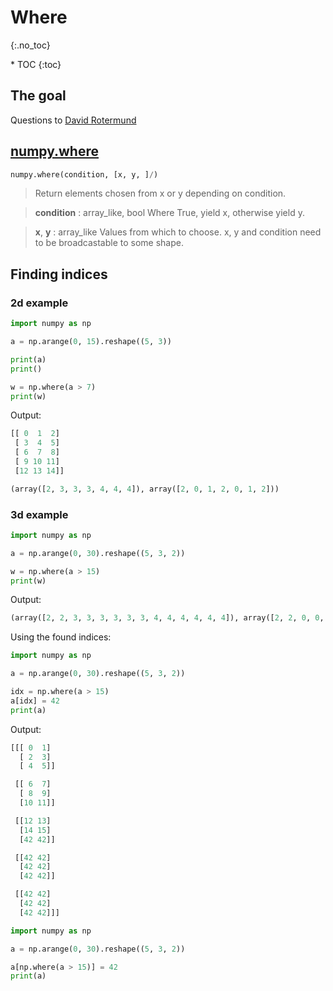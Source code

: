 # Where
{:.no_toc}

<nav markdown="1" class="toc-class">
* TOC
{:toc}
</nav>

## The goal



Questions to [David Rotermund](mailto:davrot@uni-bremen.de)

## [numpy.where](https://numpy.org/doc/stable/reference/generated/numpy.where.html)

```python
numpy.where(condition, [x, y, ]/)
```
> Return elements chosen from x or y depending on condition.

> **condition** : array_like, bool
>   Where True, yield x, otherwise yield y.

> **x**, **y** : array_like
>  Values from which to choose. x, y and condition need to be broadcastable to some shape.

## Finding indices 

### 2d example

```python
import numpy as np

a = np.arange(0, 15).reshape((5, 3))

print(a)
print()

w = np.where(a > 7)
print(w)
```

Output:

```python
[[ 0  1  2]
 [ 3  4  5]
 [ 6  7  8]
 [ 9 10 11]
 [12 13 14]]

(array([2, 3, 3, 3, 4, 4, 4]), array([2, 0, 1, 2, 0, 1, 2]))
```

### 3d example

```python
import numpy as np

a = np.arange(0, 30).reshape((5, 3, 2))

w = np.where(a > 15)
print(w)
```

Output:

```python
(array([2, 2, 3, 3, 3, 3, 3, 3, 4, 4, 4, 4, 4, 4]), array([2, 2, 0, 0, 1, 1, 2, 2, 0, 0, 1, 1, 2, 2]), array([0, 1, 0, 1, 0, 1, 0, 1, 0, 1, 0, 1, 0, 1]))
```

Using the found indices: 

```python
import numpy as np

a = np.arange(0, 30).reshape((5, 3, 2))

idx = np.where(a > 15)
a[idx] = 42
print(a)
```

Output: 

```python
[[[ 0  1]
  [ 2  3]
  [ 4  5]]

 [[ 6  7]
  [ 8  9]
  [10 11]]

 [[12 13]
  [14 15]
  [42 42]]

 [[42 42]
  [42 42]
  [42 42]]

 [[42 42]
  [42 42]
  [42 42]]]
```

```python
import numpy as np

a = np.arange(0, 30).reshape((5, 3, 2))

a[np.where(a > 15)] = 42
print(a)
```

